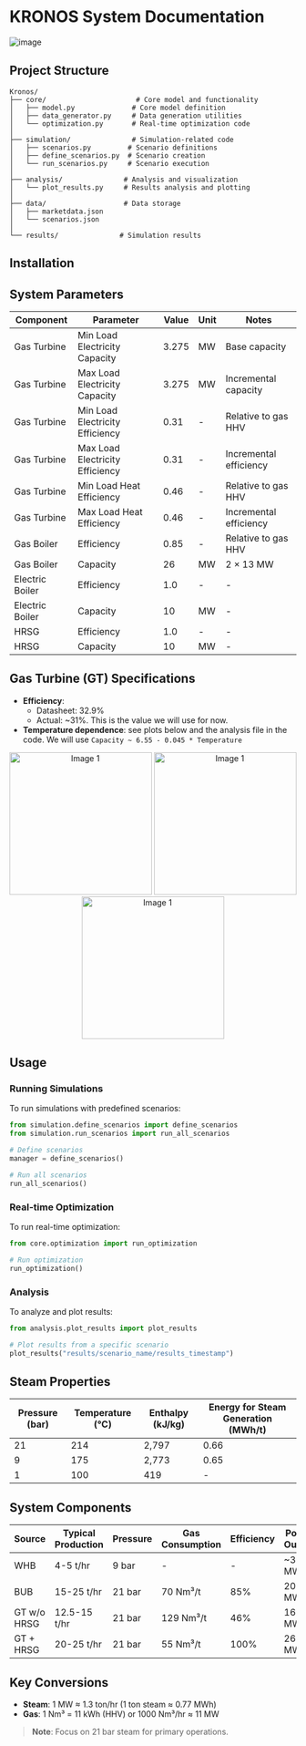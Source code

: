 # KRONOS System Documentation

![image](https://github.com/user-attachments/assets/e5759f82-251e-448e-baff-f5c6226fad97)

## Project Structure

```
Kronos/
├── core/                      # Core model and functionality
│   ├── model.py              # Core model definition
│   ├── data_generator.py     # Data generation utilities
│   └── optimization.py       # Real-time optimization code
│
├── simulation/               # Simulation-related code
│   ├── scenarios.py         # Scenario definitions
│   ├── define_scenarios.py  # Scenario creation
│   └── run_scenarios.py     # Scenario execution
│
├── analysis/               # Analysis and visualization
│   └── plot_results.py     # Results analysis and plotting
│
├── data/                   # Data storage
│   ├── marketdata.json
│   └── scenarios.json
│
└── results/               # Simulation results
```

## Installation

## System Parameters

| Component | Parameter | Value | Unit | Notes |
|-----------|-----------|-------|------|-------|
| Gas Turbine | Min Load Electricity Capacity | 3.275 | MW | Base capacity |
| Gas Turbine | Max Load Electricity Capacity | 3.275 | MW | Incremental capacity |
| Gas Turbine | Min Load Electricity Efficiency | 0.31 | - | Relative to gas HHV |
| Gas Turbine | Max Load Electricity Efficiency | 0.31 | - | Incremental efficiency |
| Gas Turbine | Min Load Heat Efficiency | 0.46 | - | Relative to gas HHV |
| Gas Turbine | Max Load Heat Efficiency | 0.46 | - | Incremental efficiency |
| Gas Boiler | Efficiency | 0.85 | - | Relative to gas HHV |
| Gas Boiler | Capacity | 26 | MW | 2 × 13 MW |
| Electric Boiler | Efficiency | 1.0 | - | - |
| Electric Boiler | Capacity | 10 | MW | - |
| HRSG | Efficiency | 1.0 | - | - |
| HRSG | Capacity | 10 | MW | - |

## Gas Turbine (GT) Specifications

- **Efficiency**: 
  - Datasheet: 32.9%
  - Actual: ~31%. This is the value we will use for now.
- **Temperature dependence**: see plots below and the analysis file in the code. We will use `Capacity ~ 6.55 - 0.045 * Temperature`

<p align="center">
  <img src="https://github.com/user-attachments/assets/3d1b13f6-26b5-4619-b2e3-ab25c3929fd1" alt="Image 1" width="250"/>
  <img src="https://github.com/user-attachments/assets/76da83cd-1422-43d7-ae5a-5638a9393cc9" alt="Image 1" width="250"/>
  <img src="https://github.com/user-attachments/assets/23dc5d01-8089-4077-a38a-b63fbd7a6cd5" alt="Image 1" width="250"/>
</p>

## Usage

### Running Simulations

To run simulations with predefined scenarios:

```python
from simulation.define_scenarios import define_scenarios
from simulation.run_scenarios import run_all_scenarios

# Define scenarios
manager = define_scenarios()

# Run all scenarios
run_all_scenarios()
```

### Real-time Optimization

To run real-time optimization:

```python
from core.optimization import run_optimization

# Run optimization
run_optimization()
```

### Analysis

To analyze and plot results:

```python
from analysis.plot_results import plot_results

# Plot results from a specific scenario
plot_results("results/scenario_name/results_timestamp")
```

## Steam Properties

| Pressure (bar) | Temperature (°C) | Enthalpy (kJ/kg) | Energy for Steam Generation (MWh/t) |
|----------------|------------------|------------------|-------------------------------------|
| 21             | 214              | 2,797            | 0.66                                |
| 9              | 175              | 2,773            | 0.65                                |
| 1              | 100              | 419              | -                                   |

## System Components

| Source        | Typical Production | Pressure | Gas Consumption | Efficiency | Power Output |
|--------------|-------------------|----------|-----------------|------------|--------------|
| WHB          | 4-5 t/hr         | 9 bar    | -              | -          | ~3 MW        |
| BUB          | 15-25 t/hr       | 21 bar   | 70 Nm³/t       | 85%        | 20-33 MW     |
| GT w/o HRSG  | 12.5-15 t/hr     | 21 bar   | 129 Nm³/t      | 46%        | 16-20 MW     |
| GT + HRSG    | 20-25 t/hr       | 21 bar   | 55 Nm³/t       | 100%       | 26-33 MW     |

## Key Conversions
- **Steam**: 1 MW ≈ 1.3 ton/hr (1 ton steam ≈ 0.77 MWh)
- **Gas**: 1 Nm³ = 11 kWh (HHV) or 1000 Nm³/hr ≈ 11 MW

> **Note**: Focus on 21 bar steam for primary operations.
